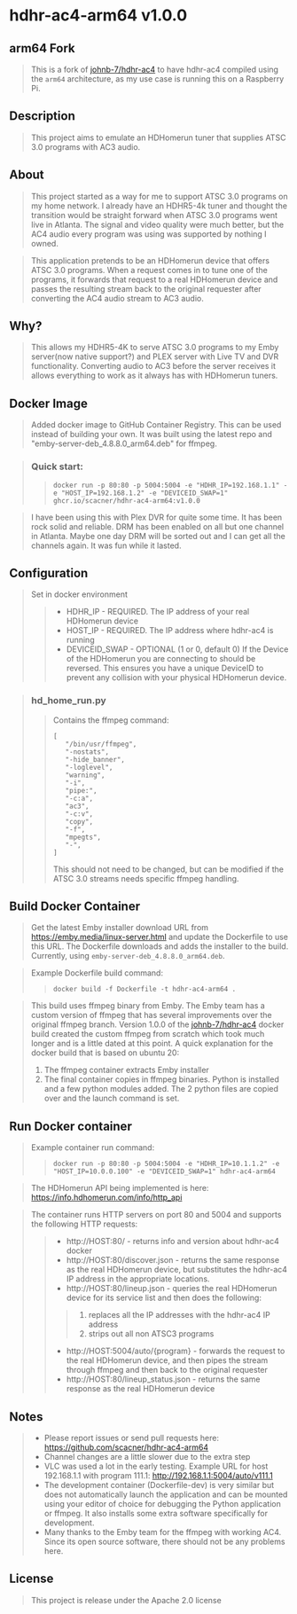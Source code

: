 # hdhr-ac4-arm64 v1.0.0

## arm64 Fork
> This is a fork of [johnb-7/hdhr-ac4](https://github.com/johnb-7/hdhr-ac4) to have hdhr-ac4 compiled using the `arm64`
> architecture, as my use case is running this on a Raspberry Pi.
 
## Description
> This project aims to emulate an HDHomerun tuner that supplies ATSC 3.0 programs with AC3 audio.

## About
> This project started as a way for me to support ATSC 3.0 programs on my home network. I already have an HDHR5-4k tuner
> and thought the transition would be straight forward when ATSC 3.0 programs went live in Atlanta. The signal and video
> quality were much better, but the AC4 audio every program was using was supported by nothing I owned.

> This application pretends to be an HDHomerun device that offers ATSC 3.0 programs. When a request comes in to tune one
> of the programs, it forwards that request to a real HDHomerun device and passes the resulting stream back to the
> original requester after converting the AC4 audio stream to AC3 audio.

## Why?
> This allows my HDHR5-4K to serve ATSC 3.0 programs to my Emby server(now native support?) and PLEX server with Live TV
> and DVR functionality. Converting audio to AC3 before the server receives it allows everything to work as it always
> has with HDHomerun tuners.

## Docker Image
> Added docker image to GitHub Container Registry. This can be used instead of building your own. It was built using the
> latest repo and "emby-server-deb_4.8.8.0_arm64.deb" for ffmpeg.

> ### Quick start:
>> `docker run -p 80:80 -p 5004:5004 -e "HDHR_IP=192.168.1.1" -e "HOST_IP=192.168.1.2" -e "DEVICEID_SWAP=1"
> ghcr.io/scacner/hdhr-ac4-arm64:v1.0.0`

> I have been using this with Plex DVR for quite some time. It has been rock solid and reliable. DRM has been enabled on
> all but one channel in Atlanta. Maybe one day DRM will be sorted out and I can get all the channels again. It was fun
> while it lasted.

## Configuration 
> Set in docker environment
>>- HDHR_IP - REQUIRED. The IP address of your real HDHomerun device
>>- HOST_IP - REQUIRED. The IP address where hdhr-ac4 is running
>>- DEVICEID_SWAP - OPTIONAL (1 or 0, default 0) If the Device of the HDHomerun you are connecting to should be
    reversed. This ensures you have a unique DeviceID to prevent any collision with your physical HDHomerun device.

>### hd_home_run.py
>> Contains the ffmpeg command:
>>```
>>[
>>    "/bin/usr/ffmpeg",
>>    "-nostats",
>>    "-hide_banner",
>>    "-loglevel",
>>    "warning",
>>    "-i",
>>    "pipe:",
>>    "-c:a",
>>    "ac3",
>>    "-c:v",
>>    "copy",
>>    "-f",
>>    "mpegts",
>>    "-",
>>]
>>```
>> This should not need to be changed, but can be modified if the ATSC 3.0 streams needs specific ffmpeg handling.

## Build Docker Container
> Get the latest Emby installer download URL from https://emby.media/linux-server.html and update the Dockerfile to use
> this URL. The Dockerfile downloads and adds the installer to the build. Currently, using
> `emby-server-deb_4.8.8.0_arm64.deb`.

> Example Dockerfile build command:
>> `docker build -f Dockerfile -t hdhr-ac4-arm64 .`

> This build uses ffmpeg binary from Emby. The Emby team has a custom version of ffmpeg that has several improvements
> over the original ffmpeg branch. Version 1.0.0 of the [johnb-7/hdhr-ac4](https://github.com/johnb-7/hdhr-ac4) docker
> build created the custom ffmpeg from scratch which took much longer and is a little dated at this point. A quick
> explanation for the docker build that is based on ubuntu 20:
>1. The ffmpeg container extracts Emby installer
>2. The final container copies in ffmpeg binaries. Python is installed and a few python modules added. The 2 python
>   files are copied over and the launch command is set.

## Run Docker container
> Example container run command:
>> `docker run -p 80:80 -p 5004:5004 -e "HDHR_IP=10.1.1.2" -e "HOST_IP=10.0.0.100" -e "DEVICEID_SWAP=1" hdhr-ac4-arm64`

> The HDHomerun API being implemented is here: https://info.hdhomerun.com/info/http_api 

> The container runs HTTP servers on port 80 and 5004 and supports the following HTTP requests:
>>- http://HOST:80/ - returns info and version about hdhr-ac4 docker
>>- http://HOST:80/discover.json - returns the same response as the real HDHomerun device, but substitutes the hdhr-ac4
>>  IP address in the appropriate locations.
>>- http://HOST:80/lineup.json - queries the real HDHomerun device for its service list and then does the following:
>>>1. replaces all the IP addresses with the hdhr-ac4 IP address
>>>2. strips out all non ATSC3 programs
>>- http://HOST:5004/auto/{program} - forwards the request to the real HDHomerun device, and then pipes the stream
>>  through ffmpeg and then back to the original requester
>>- http://HOST:80/lineup_status.json - returns the same response as the real HDHomerun device

## Notes
>- Please report issues or send pull requests here: https://github.com/scacner/hdhr-ac4-arm64
>- Channel changes are a little slower due to the extra step
>- VLC was used a lot in the early testing. Example URL for host 192.168.1.1 with program 111.1:
>  http://192.168.1.1:5004/auto/v111.1
>- The development container (Dockerfile-dev) is very similar but does not automatically launch the application and can
>  be mounted using your editor of choice for debugging the Python application or ffmpeg. It also installs some extra
>  software specifically for development.
>- Many thanks to the Emby team for the ffmpeg with working AC4. Since its open source software, there should not be any
>  problems here.


## License
> This project is release under the Apache 2.0 license
